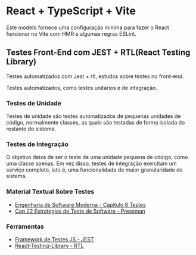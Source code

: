 # React + TypeScript + Vite

Este modelo fornece uma configuração mínima para fazer o React funcionar no Vite com HMR e algumas regras ESLint.

## Testes Front-End com JEST + RTL(React Testing Library)

Testes automatizados com Jest + rtl, estudos sobre testes no front-end.

Testes automatizados, como testes unitários e de integração.

### Testes de Unidade

Testes de unidade são testes automatizados de pequenas unidades de código, normalmente classes, as quais são testadas de forma isolada do restante do sistema.

### Testes de Integração

O objetivo deixa de ser o teste de uma unidade pequena de código, como uma classe apenas. Em vez disso, testes de integração exercitam um serviço completo, isto é, uma funcionalidade de maior granularidade do sistema.

### Material Textual Sobre Testes

- [Engenharia de Software Moderna - Capitulo 8 Testes](https://engsoftmoderna.info/cap8.html)
- [Cap 22 Estrategias de Teste de Software - Pressman](https://www.amazon.com.br/Engenharia-software-Roger-S-Pressman/dp/6558040107)

### Ferramentas

- [Framework de Testes JS - JEST](https://jestjs.io/pt-BR/)
- [React-Testing-Library - RTL](https://testing-library.com/docs/react-testing-library/intro)
